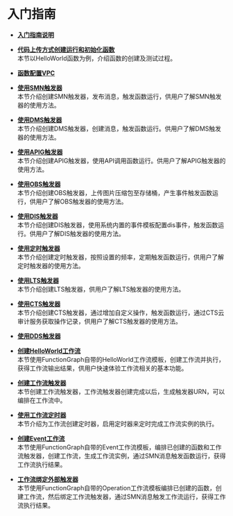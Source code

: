 # 入门指南<a name="ZH-CN_TOPIC_0149027235"></a>

-   **[入门指南说明](入门指南说明.md)**  

-   **[代码上传方式创建运行和初始化函数](代码上传方式创建运行和初始化函数.md)**  
本节以HelloWorld函数为例，介绍函数的创建及测试过程。
-   **[函数配置VPC](函数配置VPC.md)**  

-   **[使用SMN触发器](使用SMN触发器.md)**  
本节介绍创建SMN触发器，发布消息，触发函数运行，供用户了解SMN触发器的使用方法。
-   **[使用DMS触发器](使用DMS触发器.md)**  
本节介绍创建DMS触发器，创建消息，触发函数运行。供用户了解DMS触发器的使用方法。
-   **[使用APIG触发器](使用APIG触发器.md)**  
本节介绍创建APIG触发器，使用API调用函数运行。供用户了解APIG触发器的使用方法。
-   **[使用OBS触发器](使用OBS触发器.md)**  
本节介绍创建OBS触发器，上传图片压缩包至存储桶，产生事件触发函数运行，供用户了解OBS触发器的使用方法。
-   **[使用DIS触发器](使用DIS触发器.md)**  
本节介绍创建DIS触发器，使用系统内置的事件模板配置dis事件，触发函数运行。供用户了解DIS触发器的使用方法。
-   **[使用定时触发器](使用定时触发器.md)**  
本节介绍创建定时触发器，按照设置的频率，定期触发函数运行，供用户了解定时触发器的使用方法。
-   **[使用LTS触发器](使用LTS触发器.md)**  
本节介绍创建LTS触发器，供用户了解LTS触发器的使用方法。
-   **[使用CTS触发器](使用CTS触发器.md)**  
本节介绍创建CTS触发器，通过增加自定义操作，触发函数运行，通过CTS云审计服务获取操作记录，供用户了解CTS触发器的使用方法。
-   **[使用DDS触发器](使用DDS触发器.md)**  

-   **[创建HelloWorld工作流](创建HelloWorld工作流.md)**  
本节使用FunctionGraph自带的HelloWorld工作流模板，创建工作流并执行，获得工作流输出结果，供用户快速体验工作流相关的基本功能。
-   **[创建工作流触发器](创建工作流触发器.md)**  
本节创建工作流触发器，工作流触发器创建完成以后，生成触发器URN，可以编排在工作流中。
-   **[使用工作流定时器](使用工作流定时器.md)**  
本节介绍为工作流创建定时器，启用定时器来定时完成工作流实例的执行。
-   **[创建Event工作流](创建Event工作流.md)**  
本节使用FunctionGraph自带的Event工作流模板，编排已创建的函数和工作流触发器，创建工作流，生成工作流实例，通过SMN消息触发函数运行，获得工作流执行结果。
-   **[工作流绑定外部触发器](工作流绑定外部触发器.md)**  
本节使用FunctionGraph自带的Operation工作流模板编排已创建的函数，创建工作流，然后绑定工作流触发器，通过SMN消息触发工作流运行，获得工作流执行结果。

